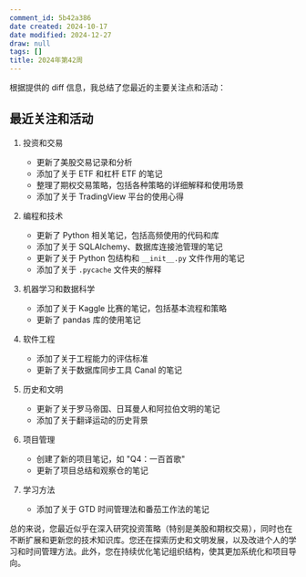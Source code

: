 ```yaml
---
comment_id: 5b42a386
date created: 2024-10-17
date modified: 2024-12-27
draw: null
tags: []
title: 2024年第42周
---
```

根据提供的 diff 信息，我总结了您最近的主要关注点和活动：

## 最近关注和活动

1. 投资和交易
   - 更新了美股交易记录和分析
   - 添加了关于 ETF 和杠杆 ETF 的笔记
   - 整理了期权交易策略，包括各种策略的详细解释和使用场景
   - 添加了关于 TradingView 平台的使用心得

2. 编程和技术
   - 更新了 Python 相关笔记，包括高频使用的代码和库
   - 添加了关于 SQLAlchemy、数据库连接池管理的笔记
   - 更新了关于 Python 包结构和 `__init__.py` 文件作用的笔记
   - 添加了关于 `.pycache` 文件夹的解释

3. 机器学习和数据科学
   - 添加了关于 Kaggle 比赛的笔记，包括基本流程和策略
   - 更新了 pandas 库的使用笔记

4. 软件工程
   - 添加了关于工程能力的评估标准
   - 更新了关于数据库同步工具 Canal 的笔记

5. 历史和文明
   - 更新了关于罗马帝国、日耳曼人和阿拉伯文明的笔记
   - 添加了关于翻译运动的历史背景

6. 项目管理
   - 创建了新的项目笔记，如 "Q4：一百首歌"
   - 更新了项目总结和观察仓的笔记

7. 学习方法
   - 添加了关于 GTD 时间管理法和番茄工作法的笔记

总的来说，您最近似乎在深入研究投资策略（特别是美股和期权交易），同时也在不断扩展和更新您的技术知识库。您还在探索历史和文明发展，以及改进个人的学习和时间管理方法。此外，您在持续优化笔记组织结构，使其更加系统化和项目导向。
